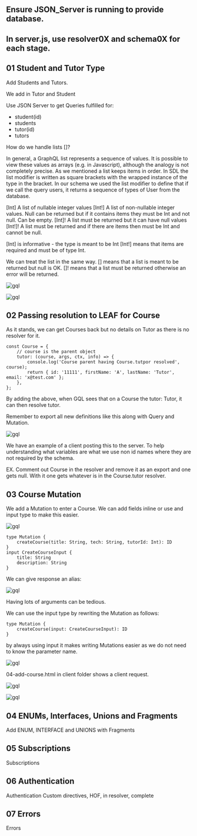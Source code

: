 ## Ensure JSON_Server is running to provide database.

## In server.js, use resolver0X and schema0X for each stage.

## 01 Student and Tutor Type

Add Students and Tutors.

We add in Tutor and Student

Use JSON Server to get Queries fulfilled for:

-  student(id)
-  students
-  tutor(id)
-  tutors

How do we handle lists []?

In general, a GraphQL list represents a sequence of values. It is possible to view these values as arrays (e.g. in Javascript), although the analogy is not completely precise. As we mentioned a list keeps items in order. In SDL the list modifier is written as square brackets with the wrapped instance of the type in the bracket. In our schema we used the list modifier to define that if we call the query users, it returns a sequence of types of User from the database.

[Int] A list of nullable integer values
[Int!] A list of non-nullable integer values. Null can be returned but if it contains items they must be Int and not null. Can be empty.
[Int]! A list must be returned but it can have null values
[Int!]! A list must be returned and if there are items then must be Int and cannot be null.

[Int] is informative - the type is meant to be Int
[Int!] means that items are required and must be of type Int.

We can treat the list in the same way.
[] means that a list is meant to be returned but null is OK.
[]! means that a list must be returned otherwise an error will be returned.

![gql](/_images/25-lists.png)

![gql](/_images/lists-nulls-spec.png)

## 02 Passing resolution to LEAF for Course

As it stands, we can get Courses back but no details on Tutor as there is no resolver for it.

```
const Course = {
	// course is the parent object
	tutor: (course, args, ctx, info) => {
		console.log('Course parent having Course.tutpor resolved', course);
		return { id: '11111', firstName: 'A', lastName: 'Tutor', email: 'x@test.com' };
	},
};
```

By adding the above, when GQL sees that on a Course the tutor: Tutor, it can then resolve tutor.

Remember to export all new definitions like this along with Query and Mutation.

![gql](/_images/25-02-query-variable.png)

We have an example of a client posting this to the server. To help understanding what variables are what we use non id names where they are not required by the schema.

EX. Comment out Course in the resolver and remove it as an export and one gets null. With it one gets whatever is in the Course.tutor resolver.

## 03 Course Mutation

We add a Mutation to enter a Course. We can add fields inline or use and input type to make this easier.

![gql](/_images/25-03-create.png)

```
type Mutation {
	createCourse(title: String, tech: String, tutorId: Int): ID
}
input CreateCourseInput {
	title: String
	description: String
}
```

We can give response an alias:

![gql](/_images/25-03-alias.png)

Having lots of arguments can be tedious.

We can use the input type by rewriting the Mutation as follows:

```
type Mutation {
	createCourse(input: CreateCourseInput): ID
}
```

by always using input it makes writing Mutations easier as we do not need to know the parameter name.

![gql](/_images/25-03-input-type.png)

04-add-course.html in client folder shows a client request.

![gql](/_images/25-04-client-add.png)

![gql](/_images/25-04-client-add-code.png)

## 04 ENUMs, Interfaces, Unions and Fragments

Add ENUM, INTERFACE and UNIONS with Fragments

## 05 Subscriptions

Subscriptions

## 06 Authentication

Authentication
Custom directives, HOF, in resolver, complete

## 07 Errors

Errors
